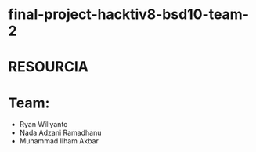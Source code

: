 # final-project-hacktiv8-bsd10-team-2

# RESOURCIA

# Team:
 - Ryan Willyanto
 - Nada Adzani Ramadhanu
 - Muhammad Ilham Akbar

